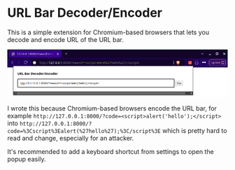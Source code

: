 # URL Bar Decoder/Encoder
This is a simple extension for Chromium-based browsers that lets you decode and encode URL of the URL bar.

![Screenshot](screenshot.png)

I wrote this because Chromium-based browsers encode the URL bar, for example `http://127.0.0.1:8000/?code=<script>alert('hello');</script>` into `http://127.0.0.1:8000/?code=%3Cscript%3Ealert(%27hello%27);%3C/script%3E` which is pretty hard to read and change, especially for an attacker.

It's recommended to add a keyboard shortcut from settings to open the popup easily.
